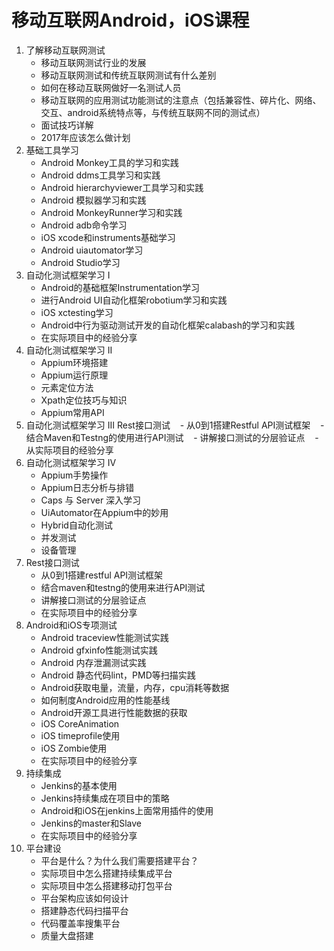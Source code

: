 # 移动互联网Android，iOS课程

1. 了解移动互联网测试
    - 移动互联网测试行业的发展
    - 移动互联网测试和传统互联网测试有什么差别
    - 如何在移动互联网做好一名测试人员
    - 移动互联网的应用测试功能测试的注意点（包括兼容性、碎片化、网络、交互、android系统特点等，与传统互联网不同的测试点）
    - 面试技巧详解
    - 2017年应该怎么做计划
2. 基础工具学习
    - Android Monkey工具的学习和实践
    - Android ddms工具学习和实践
    - Android hierarchyviewer工具学习和实践
    - Android 模拟器学习和实践
    - Android MonkeyRunner学习和实践
    - Android adb命令学习
    - iOS xcode和instruments基础学习
    - Android uiautomator学习
    - Android Studio学习
3. 自动化测试框架学习 I
    - Android的基础框架Instrumentation学习
    - 进行Android UI自动化框架robotium学习和实践
    - iOS xctesting学习
    - Android中行为驱动测试开发的自动化框架calabash的学习和实践
    - 在实际项目中的经验分享
4. 自动化测试框架学习 II
    - Appium环境搭建
    - Appium运行原理
    - 元素定位方法
    - Xpath定位技巧与知识
    - Appium常用API
5. 自动化测试框架学习 III Rest接口测试
    - 从0到1搭建Restful API测试框架
    - 结合Maven和Testng的使用进行API测试
    - 讲解接口测试的分层验证点
    - 从实际项目的经验分享
6. 自动化测试框架学习 IV
    - Appium手势操作
    - Appium日志分析与排错
    - Caps 与 Server 深入学习
    - UiAutomator在Appium中的妙用
    - Hybrid自动化测试
    - 并发测试
    - 设备管理
7. Rest接口测试
    - 从0到1搭建restful API测试框架
    - 结合maven和testng的使用来进行API测试
    - 讲解接口测试的分层验证点
    - 在实际项目中的经验分享
8. Android和iOS专项测试
    - Android traceview性能测试实践
    - Android gfxinfo性能测试实践
    - Android 内存泄漏测试实践
    - Android 静态代码lint，PMD等扫描实践
    - Android获取电量，流量，内存，cpu消耗等数据
    - 如何制度Android应用的性能基线
    - Android开源工具进行性能数据的获取
    - iOS CoreAnimation
    - iOS timeprofile使用
    - iOS Zombie使用
    - 在实际项目中的经验分享
9. 持续集成
    - Jenkins的基本使用
    - Jenkins持续集成在项目中的策略
    - Android和iOS在jenkins上面常用插件的使用
    - Jenkins的master和Slave
    - 在实际项目中的经验分享
10. 平台建设
    - 平台是什么？为什么我们需要搭建平台？
    - 实际项目中怎么搭建持续集成平台
    - 实际项目中怎么搭建移动打包平台
    - 平台架构应该如何设计
    - 搭建静态代码扫描平台
    - 代码覆盖率搜集平台
    - 质量大盘搭建
